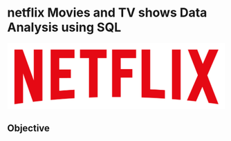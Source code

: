 # netflix Movies and TV shows Data Analysis using SQL
![Netflix Logo](https://github.com/Rahulbhagatt/netflix_sql_project/blob/main/netflix_logo.png)
## Objective
